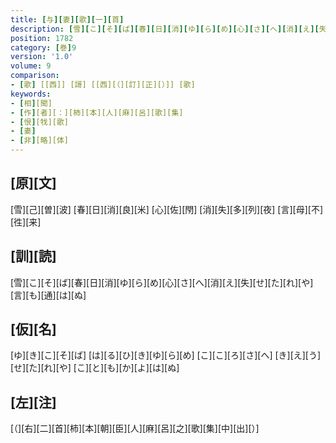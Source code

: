 ```yaml
---
title: [与][妻][歌][一][首]
description: [雪][こ][そ][ば][春][日][消][ゆ][ら][め][心][さ][へ][消][え][失][せ][た][れ][や][言][も][通][は][ぬ]
position: 1782
category: [巻]9
version: '1.0'
volume: 9
comparison:
- [歌] [[西]] [謌] [[西][（][訂][正][）]] [歌]
keywords:
- [相][聞]
- [作][者][：][柿][本][人][麻][呂][歌][集]
- [恨][牫][歌]
- [妻]
- [非][略][体]
---
```


## [原][文]

[雪][己][曽][波] [春][日][消][良][米] [心][佐][閇] [消][失][多][列][夜] [言][母][不][徃][来]

## [訓][読]

[雪][こ][そ][ば][春][日][消][ゆ][ら][め][心][さ][へ][消][え][失][せ][た][れ][や][言][も][通][は][ぬ]

## [仮][名]

[ゆ][き][こ][そ][ば] [は][る][ひ][き][ゆ][ら][め] [こ][こ][ろ][さ][へ] [き][え][う][せ][た][れ][や] [こ][と][も][か][よ][は][ぬ]

## [左][注]

[（][右][二][首][柿][本][朝][臣][人][麻][呂][之][歌][集][中][出][）]

